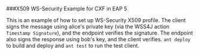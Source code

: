 ###X509 WS-Security Example for CXF in EAP 5

This is an example of how to set up WS-Security X509 profile.  The client signs the message using alice's private key (via the WSS4J action `Timestamp Signature`), and the endpoint verifies the signature.  The endpoint also signs the response using bob's key, and the client verifies.  `ant deploy` to build and deploy and `ant test` to run the test client.
